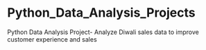 # Python_Data_Analysis_Projects
Python Data Analysis Project- Analyze Diwali sales data to improve customer experience and sales

